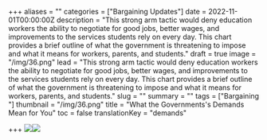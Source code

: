 +++
aliases = ""
categories = ["Bargaining Updates"]
date = 2022-11-01T00:00:00Z
description = "This strong arm tactic would deny education workers the ability to negotiate for good jobs, better wages, and improvements to the services students rely on every day. This chart provides a brief outline of what the government is threatening to impose and what it means for workers, parents, and students."
draft = true
image = "/img/36.png"
lead = "This strong arm tactic would deny education workers the ability to negotiate for good jobs, better wages, and improvements to the services students rely on every day. This chart provides a brief outline of what the government is threatening to impose and what it means for workers, parents, and students."
slug = ""
summary = ""
tags = ["Bargaining "]
thumbnail = "/img/36.png"
title = "What the Governments's Demands Mean for You"
toc = false
translationKey = "demands"

+++
**![](/img/jpg-photo_0.jpg)![](/img/jpg-photo_1.jpg)**